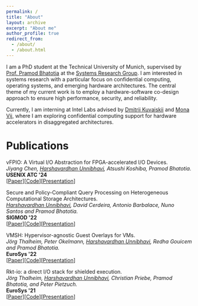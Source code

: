 ```yaml
---
permalink: /
title: "About"
layout: archive
excerpt: "About me"
author_profile: true
redirect_from: 
  - /about/
  - /about.html
---
```


I am a PhD student at the Technical University of Munich, supervised by [Prof. Pramod Bhatotia](https://dse.in.tum.de/bhatotia/) at the [Systems Research Group](https://dse.in.tum.de/).
I am interested in systems research with a particular focus on confidential computing, operating systems, and emerging hardware architectures. The central theme of my current work is to employ a hardware-software co-design approach to ensure high performance, security, and reliability.

Currently, I am interning at Intel Labs advised by [Dmitrii Kuvaiskii](https://dimakuv.github.io/) and [Mona Vij](https://www.intel.com/content/www/us/en/research/researchers/mona-vij.html), where I am exploring confidential computing support for hardware accelerators in disaggregated architectures.

Publications
====

vFPIO: A Virtual I/O Abstraction for FPGA-accelerated I/O Devices.  
_Jiyang Chen, <ins>Harshavardhan Unnibhavi</ins>, Atsushi Koshiba, Pramod Bhatotia._  
__USENIX ATC '24__  
[[Paper](../files/vFPIO_ATC_24_camera_ready.pdf)][[Code](https://github.com/TUM-DSE/vFPIO)][[Presentation](../files/vFPIO-atc-24-talk.pdf)]

Secure and Policy-Compliant Query Processing on Heterogeneous Computational Storage Architectures.  
_<ins>Harshavardhan Unnibhavi</ins>, David Cerdeira, Antonio Barbalace, Nuno Santos and Pramod Bhatotia._  
__SIGMOD '22__  
[[Paper](../files/sigmod_2022_ironsafe-camera-ready-version.pdf)][[Code](https://github.com/harshanavkis/ironsafe)][[Presentation](../files/sigmod-22-talk-ironsafe.pdf)]  

VMSH: Hypervisor-agnostic Guest Overlays for VMs.  
_Jörg Thalheim, Peter Okelmann, <ins>Harshavardhan Unnibhavi</ins>, Redha Gouicem and Pramod Bhatotia._  
__EuroSys '22__  
[[Paper](../files/vmsh_eurosys22.pdf)][[Code](https://vmsh.org/)][[Presentation](../files/VMSH-eurosys22-slides.pdf)]

Rkt-io: a direct I/O stack for shielded execution.  
_Jörg Thalheim, <ins>Harshavardhan Unnibhavi</ins>, Christian Priebe, Pramod Bhatotia, and Peter Pietzuch._  
__EuroSys '21__  
[[Paper](../files/rkt-io-eurosys-21.pdf)][[Code](https://github.com/Mic92/rkt-io)][[Presentation](../files/rkt-io-eurosys21_slides.pdf)]    
